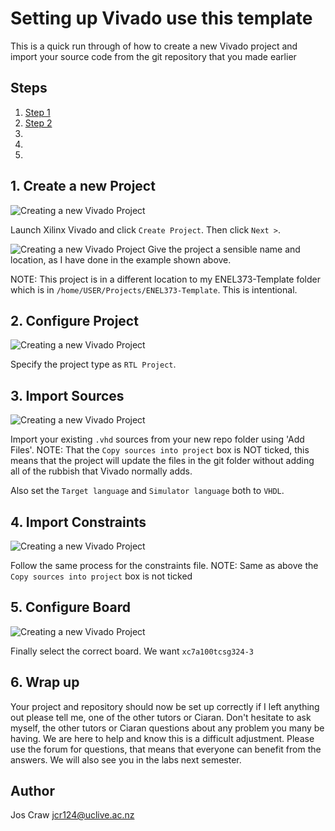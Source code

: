 # Setting up Vivado use this template
This is a quick run through of how to create a new Vivado project and import your source code from the git repository that you made earlier

## Steps
1. [Step 1](#1-create-a-new-project)
2. [Step 2](#2-configure-project)
3.
4.
5.


## 1. Create a new Project
<img alt="Creating a new Vivado Project" src="https://storage.googleapis.com/enle373students/create-project.png" width="auto" height="auto"/>

Launch Xilinx Vivado and click `Create Project`. Then click `Next >`.

<img alt="Creating a new Vivado Project" src="https://storage.googleapis.com/enle373students/new-project-path.png" width="auto" height="auto"/>
Give the project a sensible name and location, as I have done in the example shown above.

NOTE: This project is in a different location to my ENEL373-Template folder which is in `/home/USER/Projects/ENEL373-Template`.
This is intentional.

## 2. Configure Project
<img alt="Creating a new Vivado Project" src="https://storage.googleapis.com/enle373students/rtl-project.png" width="auto" height="auto"/>

Specify the project type as `RTL Project`.

## 3. Import Sources
<img alt="Creating a new Vivado Project" src="https://storage.googleapis.com/enle373students/import_sources.png" width="auto" height="auto"/>

Import your existing `.vhd` sources from your new repo folder using 'Add Files'. NOTE: That the `Copy sources into project` box is NOT ticked, this means that the project will update the files in the 
git folder without adding all of the rubbish that Vivado normally adds.

Also set the `Target language` and `Simulator language` both to `VHDL`.

## 4. Import Constraints
<img alt="Creating a new Vivado Project" src="https://storage.googleapis.com/enle373students/import-constraints.png" width="auto" height="auto"/>

Follow the same process for the constraints file. NOTE: Same as above the `Copy sources into project` box is not ticked

## 5. Configure Board
<img alt="Creating a new Vivado Project" src="https://storage.googleapis.com/enle373students/board-config.png" width="auto" height="auto"/>

Finally select the correct board. We want `xc7a100tcsg324-3`

## 6. Wrap up
Your project and repository should now be set up correctly if I left anything out please tell me, one of the other tutors or Ciaran. Don't hesitate to ask myself, the other tutors or 
Ciaran questions about any problem you many be having. We are here to help and know this is a difficult adjustment. Please use the forum for questions, that means that everyone can benefit from the answers. We will also see you in the labs next semester.

## Author
Jos Craw <jcr124@uclive.ac.nz>
